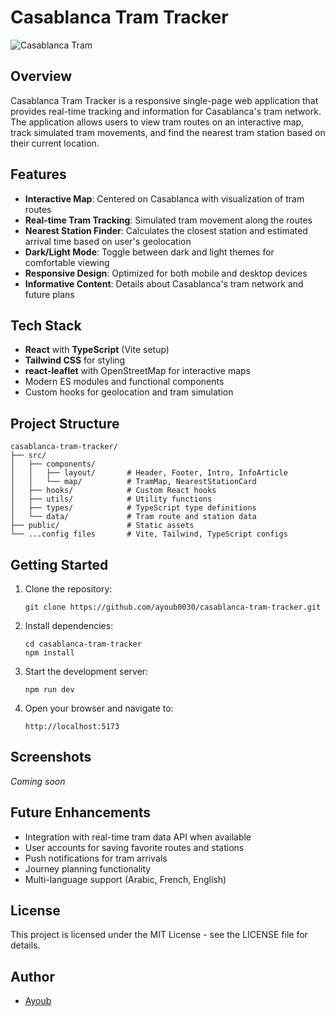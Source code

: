 # Casablanca Tram Tracker

![Casablanca Tram](https://images.unsplash.com/photo-1569839333583-7375336cde4b?q=80&w=1000&auto=format&fit=crop)

## Overview

Casablanca Tram Tracker is a responsive single-page web application that provides real-time tracking and information for Casablanca's tram network. The application allows users to view tram routes on an interactive map, track simulated tram movements, and find the nearest tram station based on their current location.

## Features

- **Interactive Map**: Centered on Casablanca with visualization of tram routes
- **Real-time Tram Tracking**: Simulated tram movement along the routes
- **Nearest Station Finder**: Calculates the closest station and estimated arrival time based on user's geolocation
- **Dark/Light Mode**: Toggle between dark and light themes for comfortable viewing
- **Responsive Design**: Optimized for both mobile and desktop devices
- **Informative Content**: Details about Casablanca's tram network and future plans

## Tech Stack

- **React** with **TypeScript** (Vite setup)
- **Tailwind CSS** for styling
- **react-leaflet** with OpenStreetMap for interactive maps
- Modern ES modules and functional components
- Custom hooks for geolocation and tram simulation

## Project Structure

```
casablanca-tram-tracker/
├── src/
│   ├── components/
│   │   ├── layout/       # Header, Footer, Intro, InfoArticle
│   │   └── map/          # TramMap, NearestStationCard
│   ├── hooks/            # Custom React hooks
│   ├── utils/            # Utility functions
│   ├── types/            # TypeScript type definitions
│   └── data/             # Tram route and station data
├── public/               # Static assets
└── ...config files       # Vite, Tailwind, TypeScript configs
```

## Getting Started

1. Clone the repository:
   ```
   git clone https://github.com/ayoub0030/casablanca-tram-tracker.git
   ```

2. Install dependencies:
   ```
   cd casablanca-tram-tracker
   npm install
   ```

3. Start the development server:
   ```
   npm run dev
   ```

4. Open your browser and navigate to:
   ```
   http://localhost:5173
   ```

## Screenshots

*Coming soon*

## Future Enhancements

- Integration with real-time tram data API when available
- User accounts for saving favorite routes and stations
- Push notifications for tram arrivals
- Journey planning functionality
- Multi-language support (Arabic, French, English)

## License

This project is licensed under the MIT License - see the LICENSE file for details.

## Author

- [Ayoub](https://github.com/ayoub0030)
